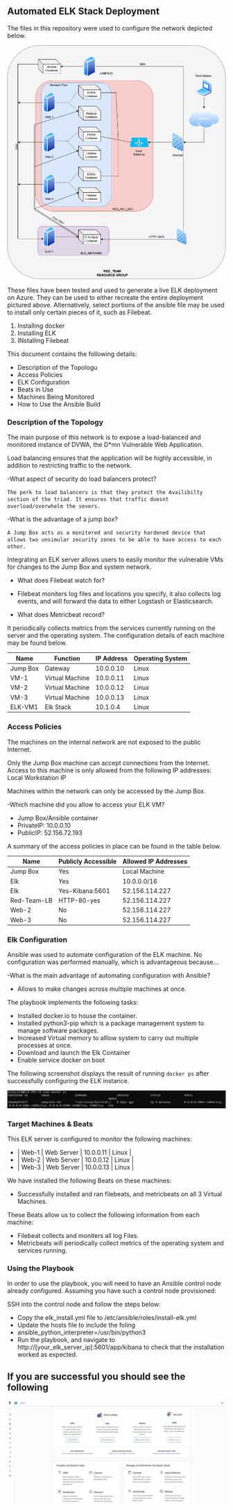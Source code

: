## Automated ELK Stack Deployment

The files in this repository were used to configure the network depicted below.

![NetworkDiagram](https://github.com/PROXYZ3R0/Cybersecurity/blob/master/ELK_Stack/Images/Untitled%20Diagram.jpg)

These files have been tested and used to generate a live ELK deployment on Azure. They can be used to either recreate the entire deployment pictured above. 
Alternatively, select portions of the ansible file may be used to install only certain pieces of it, such as Filebeat.

  1. Installing docker
  2. Installing ELK
  3. INstalling Filebeat

This document contains the following details:

- Description of the Topologu
- Access Policies
- ELK Configuration
- Beats in Use
- Machines Being Monitored
- How to Use the Ansible Build


### Description of the Topology

The main purpose of this network is to expose a load-balanced and monitored instance of DVWA, the D*mn Vulnerable Web Application.

Load balancing ensures that the application will be highly accessible, in addition to restricting traffic to the network.

-What aspect of security do load balancers protect? 
	
	The perk to load balancers is that they protect the Availibilty section of the triad. It ensures that traffic doesnt overload/overwhelm the severs.


-What is the advantage of a jump box?

	A Jump Box acts as a monitered and security hardened device that allows two unsimular zecurity zones to be able to have access to each other.

Integrating an ELK server allows users to easily monitor the vulnerable VMs for changes to the Jump Box and system network.

- What does Filebeat watch for?
 - Filebeat moniters log files and locations you specify, it also collects log events, and will forward the data to either Logstash or Elasticsearch.


- What does Metricbeat record? 

It periodically collects metrics from the services currently running on the server and the operating system.
The configuration details of each machine may be found below.

| Name     | Function      | IP Address          | Operating System |
|----------|----------     |------------         |------------------|
| Jump Box |Gateway        |10.0.0.10            | Linux            |
| VM-1     |Virtual Machine|10.0.0.11            | Linux            |
| VM-2     |Virtual Machine|10.0.0.12            | Linux            |
| VM-3     |Virtual Machine|10.0.0.13            | Linux            |
| ELK-VM1  |Elk Stack      |10.1.0.4             | Linux            |


### Access Policies

The machines on the internal network are not exposed to the public Internet. 

Only the Jump Box machine can accept connections from the Internet. Access to this machine is only allowed from the following IP addresses:
Local Workstation IP 

Machines within the network can only be accessed by the Jump Box.

-Which machine did you allow to access your ELK VM? 

- Jump Box/Ansible container
- PrivateIP: 10.0.0.10
- PublicIP:  52.156.72.193

A summary of the access policies in place can be found in the table below.

| Name      | Publicly Accessible | Allowed IP Addresses |
|---------- |---------------------|----------------------|
| Jump Box  |   Yes               |Local Machine         |
| Elk       |   Yes               |10.0.0.0/16           |
| Elk       |   Yes-Kibana:5601   |52.156.114.227        |
|Red-Team-LB|	HTTP-80-yes       |52.156.114.227        |
|Web-2	    |	No		  |52.156.114.227 	 |
|Web-3	    |	No		  |52.156.114.227        |


### Elk Configuration

Ansible was used to automate configuration of the ELK machine. No configuration was performed manually, which is advantageous because...

-What is the main advantage of automating configuration with Ansible?

 - Allows to make changes across multiple machines at once.

The playbook implements the following tasks:
 - Installed docker.io to house the container. 
 - Installed python3-pip which is a package management system to manage software packages.
 - Increased Virtual memory to alllow system to carry out multiple processes at once. 
 - Download and launch the Elk Container 
 - Enable service docker on boot 

The following screenshot displays the result of running `docker ps` after successfully configuring the ELK instance.

![ELK-Container-SC](https://github.com/PROXYZ3R0/Cybersecurity/blob/master/ELK_Stack/Images/ElkVM1-Container-SC.JPG)




### Target Machines & Beats

This ELK server is configured to monitor the following machines:
 - | Web-1 | Web Server | 10.0.0.11 | Linux |
 - | Web-2 | Web Server | 10.0.0.12 | Linux |
 - | Web-3 | Web Server | 10.0.0.13 | Linux |

We have installed the following Beats on these machines:
- Successfully installed and ran filebeats, and metricbeats on all 3 Virtual Machines.

These Beats allow us to collect the following information from each machine:
- Filebeat collects and moniters all log Files.
- Metricbeats will periodically collect metrics of the operating system and services running.



### Using the Playbook
In order to use the playbook, you will need to have an Ansible control node already configured. Assuming you have such a control node provisioned: 

SSH into the control node and follow the steps below:
- Copy the elk_install.yml file to /etc/ansible/roles/install-elk.yml
- Update the hosts file to include the foling 
 - ansible_python_interpreter=/usr/bin/python3
- Run the playbook, and navigate to http://[your_elk_server_ip]:5601/app/kibana to check that the installation worked as expected.

## If you are successful you should see the following

![NetworkDiagram](https://github.com/PROXYZ3R0/Cybersecurity/blob/master/ELK_Stack/Images/Kibana.JPG)
